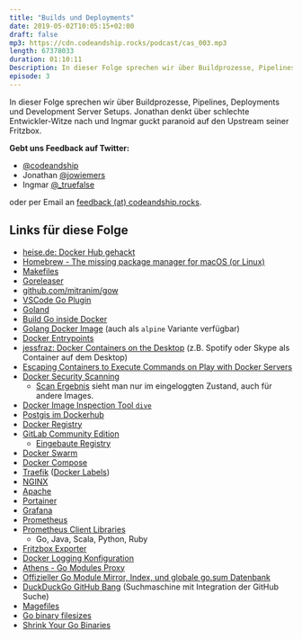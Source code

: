 ```yaml
---
title: "Builds und Deployments"
date: 2019-05-02T10:05:15+02:00
draft: false
mp3: https://cdn.codeandship.rocks/podcast/cas_003.mp3
length: 67378033
duration: 01:10:11
Description: In dieser Folge sprechen wir über Buildprozesse, Pipelines, Deployments und Development Server Setups. Jonathan denkt über schlechte Entwickler-Witze nach und Ingmar guckt paranoid auf den Upstream seiner Fritzbox.
episode: 3
---
```


In dieser Folge sprechen wir über Buildprozesse, Pipelines, Deployments und Development Server Setups. Jonathan denkt über schlechte Entwickler-Witze nach und Ingmar guckt paranoid auf den Upstream seiner Fritzbox.

**Gebt uns Feedback auf Twitter:**

- [@codeandship][1]
- Jonathan [@jowiemers][2]
- Ingmar [@_truefalse][3]
 
oder per Email an [feedback (at) codeandship.rocks][4].

[1]: https://twitter.com/codeandship
[2]: https://twitter.com/jowiemers
[3]: https://twitter.com/_truefalse
[4]: mailto:feedback@codeandship.rocks

## Links für diese Folge

- [heise.de: Docker Hub gehackt](https://www.heise.de/security/meldung/Docker-Hub-gehackt-190-000-Nutzerkonten-betroffen-4408810.html)
- [Homebrew - The missing package manager for macOS (or Linux)](https://brew.sh/)
- [Makefiles](http://www.cs.colby.edu/maxwell/courses/tutorials/maketutor/)
- [Goreleaser](https://goreleaser.com/)
- [github.com/mitranim/gow](https://github.com/mitranim/gow)
- [VSCode Go Plugin](https://github.com/microsoft/vscode-go)
- [Goland](https://www.jetbrains.com/go/)
- [Build Go inside Docker](https://ops.tips/blog/dockerfile-golang/)
- [Golang Docker Image](https://hub.docker.com/_/golang) (auch als `alpine` Variante verfügbar)
- [Docker Entrypoints](https://docs.docker.com/engine/reference/builder/#entrypoint)
- [jessfraz: Docker Containers on the Desktop](https://blog.jessfraz.com/post/docker-containers-on-the-desktop/) (z.B. Spotify oder Skype als Container auf dem Desktop)
- [Escaping Containers to Execute Commands on Play with Docker Servers](https://www.bleepingcomputer.com/news/security/escaping-containers-to-execute-commands-on-play-with-docker-servers/)
- [Docker Security Scanning](https://docs.docker.com/v17.12/docker-cloud/builds/image-scan/)
	- [Scan Ergebnis](https://imgur.com/a/flGmjxE) sieht man nur im eingeloggten Zustand, auch für andere Images.
- [Docker Image Inspection Tool `dive`](https://github.com/wagoodman/dive)
- [Postgis im Dockerhub](https://hub.docker.com/r/mdillon/postgis/)
- [Docker Registry](https://docs.docker.com/registry/)
- [GitLab Community Edition](https://about.gitlab.com/community/)
	- [Eingebaute Registry](https://docs.gitlab.com/ce/user/project/container_registry.html)
- [Docker Swarm](https://docs.docker.com/engine/swarm/)
- [Docker Compose](https://docs.docker.com/compose/)
- [Traefik](https://traefik.io/) ([Docker Labels](https://docs.traefik.io/configuration/backends/docker/#labels-overriding-default-behavior))
- [NGINX](https://nginx.org) 
- [Apache](https://www.apache.org/) 
- [Portainer](https://www.portainer.io/) 
- [Grafana](https://grafana.com/)
- [Prometheus](https://prometheus.io/)
- [Prometheus Client Libraries](https://prometheus.io/docs/instrumenting/clientlibs/)
    - Go, Java, Scala, Python, Ruby
- [Fritzbox Exporter](https://github.com/ndecker/fritzbox_exporter)
- [Docker Logging Konfiguration](https://docs.docker.com/config/containers/logging/configure/)
- [Athens - Go Modules Proxy](https://github.com/gomods/athens)
- [Offizieller Go Module Mirror, Index, und globale go.sum Datenbank](https://proxy.golang.org/)
- [DuckDuckGo GitHub Bang](https://duckduckgo.com/bang?q=github) (Suchmaschine mit Integration der GitHub Suche)
- [Magefiles](https://magefile.org/)
- [Go binary filesizes](https://golang.org/doc/faq#Why_is_my_trivial_program_such_a_large_binary)
- [Shrink Your Go Binaries](https://blog.filippo.io/shrink-your-go-binaries-with-this-one-weird-trick/)